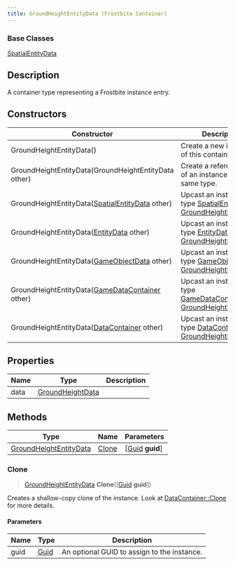 ```yaml
---
title: GroundHeightEntityData (Frostbite Container)
---
```

### Base Classes

[SpatialEntityData](SpatialEntityData)

## Description

A container type representing a Frostbite instance entry.

## Constructors

| Constructor                                                                       | Description                                                                                                                         |
| --------------------------------------------------------------------------------- | ----------------------------------------------------------------------------------------------------------------------------------- |
| GroundHeightEntityData()                                                          | Create a new instance of this container type.                                                                                       |
| GroundHeightEntityData(GroundHeightEntityData other)                              | Create a reference copy of an instance of the same type.                                                                            |
| GroundHeightEntityData([SpatialEntityData](SpatialEntityData) other)              | Upcast an instance of type [SpatialEntityData](SpatialEntityData) to [GroundHeightEntityData](GroundHeightEntityData).              |
| GroundHeightEntityData([EntityData](EntityData) other)                            | Upcast an instance of type [EntityData](EntityData) to [GroundHeightEntityData](GroundHeightEntityData).                            |
| GroundHeightEntityData([GameObjectData](GameObjectData) other)                    | Upcast an instance of type [GameObjectData](GameObjectData) to [GroundHeightEntityData](GroundHeightEntityData).                    |
| GroundHeightEntityData([GameDataContainer](GameDataContainer) other)              | Upcast an instance of type [GameDataContainer](GameDataContainer) to [GroundHeightEntityData](GroundHeightEntityData).              |
| GroundHeightEntityData([DataContainer](/vext/ref/cls/shr/datacontainer) other) | Upcast an instance of type [DataContainer](/vext/ref/cls/shr/datacontainer) to [GroundHeightEntityData](GroundHeightEntityData). |

## Properties

| Name | Type                                 | Description |
| ---- | ------------------------------------ | ----------- |
| data | [GroundHeightData](GroundHeightData) |             |

## Methods

| Type                                             | Name            | Parameters                                     |
| ------------------------------------------------ | --------------- | ---------------------------------------------- |
| [GroundHeightEntityData](GroundHeightEntityData) | [Clone](#clone) | \[[Guid](/vext/ref/cls/shr/guid) **guid**\] |

### Clone

> [GroundHeightEntityData](GroundHeightEntityData) **Clone**(\[[Guid](/vext/ref/cls/shr/guid) **guid**\])

Creates a shallow-copy clone of the instance. Look at [DataContainer::Clone](/vext/ref/cls/shr/datacontainer#clone) for more details.

#### Parameters

| Name | Type         | Description                                 |
| ---- | ------------ | ------------------------------------------- |
| guid | [Guid](Guid) | An optional GUID to assign to the instance. |
